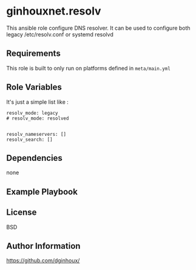 ginhouxnet.resolv
=========

This ansible role configure DNS resolver.
It can be used to configure both legacy /etc/resolv.conf or systemd resolvd


Requirements
------------

This role is built to only run on platforms defined in `meta/main.yml`


Role Variables
--------------

It's just a simple list like : 

```
resolv_mode: legacy
# resolv_mode: resolved


resolv_nameservers: []
resolv_search: []
```


Dependencies
------------

none

Example Playbook
----------------



License
-------

BSD


Author Information
------------------

https://github.com/dginhoux/
